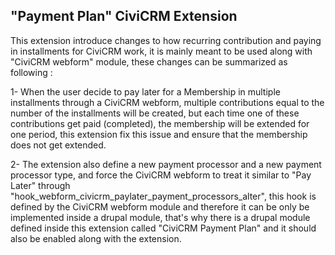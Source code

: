 ## "Payment Plan" CiviCRM Extension

This extension introduce changes to how recurring contribution and 
paying in installments for CiviCRM work, it is mainly meant to be used along
with "CiviCRM webform" module, these changes can be summarized as following : 

1- When the user decide to pay later for a Membership in multiple installments through
a CiviCRM webform, multiple contributions equal to the number of the installments 
will be created, but each time one of these  contributions get paid (completed), the
membership will be extended for one period, this extension fix this issue and ensure
that the membership does not get extended.

2- The extension also define a new payment processor and a new payment processor type,
and force the CiviCRM webform to treat it similar to "Pay Later" through
"hook_webform_civicrm_paylater_payment_processors_alter", this hook is defined by
the CiviCRM webform module and therefore it can be only  be implemented inside a drupal 
module, that's why there is a drupal module defined inside this extension called 
"CiviCRM Payment Plan" and it should also be enabled along with the extension.
